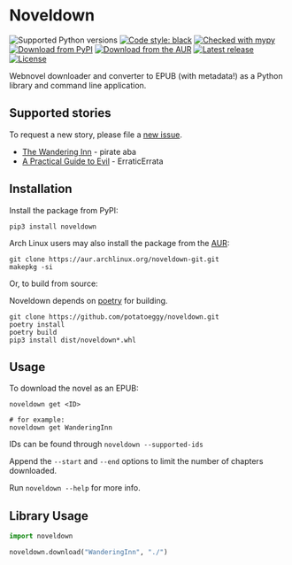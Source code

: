 # Noveldown

![Supported Python versions](https://img.shields.io/pypi/pyversions/noveldown)
[![Code style: black](https://img.shields.io/badge/code%20style-black-000000.svg)](https://github.com/psf/black)
[![Checked with mypy](http://www.mypy-lang.org/static/mypy_badge.svg)](http://mypy-lang.org/)
[![Download from PyPI](https://img.shields.io/pypi/v/mandown)](https://pypi.org/project/noveldown)
[![Download from the AUR](https://img.shields.io/aur/version/mandown-git)](https://aur.archlinux.org/packages/noveldown-git)
[![Latest release](https://img.shields.io/github/v/release/potatoeggy/noveldown?display_name=tag)](https://github.com/potatoeggy/noveldown/releases/latest)
[![License](https://img.shields.io/github/license/potatoeggy/noveldown)](/LICENSE)

Webnovel downloader and converter to EPUB (with metadata!) as a Python library and command line application.

## Supported stories

To request a new story, please file a [new issue](https://github.com/potatoeggy/noveldown/issues/new).

- [The Wandering Inn](https://wanderinginn.com) - pirate aba
- [A Practical Guide to Evil](https://practicalguidetoevil.wordpress.com) - ErraticErrata

## Installation

Install the package from PyPI:

```
pip3 install noveldown
```

Arch Linux users may also install the package from the [AUR](https://aur.archlinux.org/packages/noveldown-git.git):

```
git clone https://aur.archlinux.org/noveldown-git.git
makepkg -si
```

Or, to build from source:

Noveldown depends on [poetry](https://github.com/python-poetry/poetry) for building.

```
git clone https://github.com/potatoeggy/noveldown.git
poetry install
poetry build
pip3 install dist/noveldown*.whl
```

## Usage

To download the novel as an EPUB:

```
noveldown get <ID>

# for example:
noveldown get WanderingInn
```

IDs can be found through `noveldown --supported-ids`

Append the `--start` and `--end` options to limit the number of chapters downloaded.

Run `noveldown --help` for more info.

## Library Usage
```python
import noveldown

noveldown.download("WanderingInn", "./")
```
